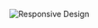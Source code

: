![Responsive Design](https://github.com/Ansh-Gupta-Official/responsive/assets/111687229/2253a85a-7462-4ce6-aa68-530e0848b7c8)
